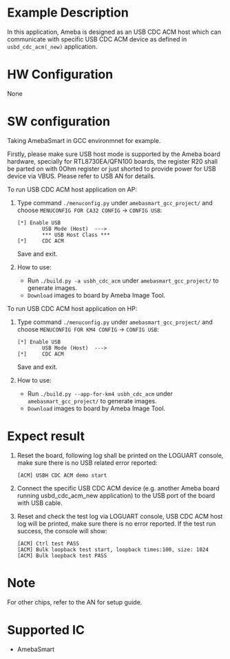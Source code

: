 # Example Description

In this application, Ameba is designed as an USB CDC ACM host which can communicate with specific USB CDC ACM device as defined in `usbd_cdc_acm(_new)` application.

# HW Configuration

None

# SW configuration

Taking AmebaSmart in GCC environmnet for example.

Firstly, please make sure USB host mode is supported by the Ameba board hardware, specially for RTL8730EA/QFN100 boards, the register R20 shall be parted on with 0Ohm register or just shorted to provide power for USB device via VBUS. Please refer to USB AN for details.

To run USB CDC ACM host application on AP:
1. Type command `./menuconfig.py` under `amebasmart_gcc_project/` and choose `MENUCONFIG FOR CA32 CONFIG` -> `CONFIG USB`:
	```
	[*] Enable USB
			USB Mode (Host)  --->
			*** USB Host Class ***
	[*] 	CDC ACM
	```
	Save and exit.

2. How to use:
   - Run `./build.py -a usbh_cdc_acm` under `amebasmart_gcc_project/` to generate images.
   - `Download` images to board by Ameba Image Tool.

To run USB CDC ACM host application on HP:
1. Type command `./menuconfig.py` under `amebasmart_gcc_project/` and choose `MENUCONFIG FOR KM4 CONFIG` -> `CONFIG USB`:
	```
	[*] Enable USB
			USB Mode (Host)  --->
	[*] 	CDC ACM
	```
	Save and exit.

2. How to use:
   - Run `./build.py --app-for-km4 usbh_cdc_acm` under `amebasmart_gcc_project/` to generate images.
   - `Download` images to board by Ameba Image Tool.

# Expect result

1. Reset the board, following log shall be printed on the LOGUART console, make sure there is no USB related error reported:
	```
	[ACM] USBH CDC ACM demo start
	```

2. Connect the specific USB CDC ACM device (e.g. another Ameba board running usbd_cdc_acm_new application) to the USB port of the board with USB cable.

3. Reset and check the test log via LOGUART console, USB CDC ACM host log will be printed, make sure there is no error reported. If the test run success, the console will show:
	```
	[ACM] Ctrl test PASS
	[ACM] Bulk loopback test start, loopback times:100, size: 1024
	[ACM] Bulk loopback test PASS
	```

# Note

For other chips, refer to the AN for setup guide.

# Supported IC

- AmebaSmart

